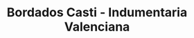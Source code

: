 ---
title: "Bordados Casti - Indumentaria Valenciana"
url: /picanya/bordados-casti-indumentaria-valenciana/
shop: ropa
---